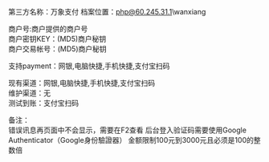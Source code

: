第三方名称：万象支付 
档案位置：php@60.245.31.1\wanxiang
 
商户号:商户提供的商户号  
商户密钥KEY：(MD5)商户秘钥  
商户交易帐号：(MD5)商户秘钥  
 
支持payment：网银,电脑快捷,手机快捷,支付宝扫码
 
现有渠道：网银,电脑快捷,手机快捷,支付宝扫码  
维护渠道：无  
测试到账：支付宝扫码  
 
备注：  
错误讯息再页面中不会显示，需要在F2查看
后台登入验证码需要使用Google Authenticator（Google身份驗證器）
金额限制100元到3000元且必须是100的整数倍   
